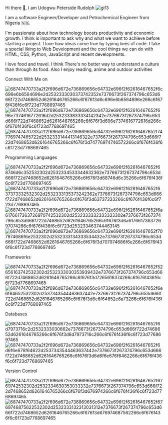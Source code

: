 Hi there 👋, I am Udogwu Peterside Rudolph
![gif3](https://user-images.githubusercontent.com/111272189/227746828-a23a8ad3-5227-411b-80cc-c45f0fe23602.gif)

I am a software Engineer/Developer and Petrochemical Engineer from Nigeria 🇳🇬.

I'm passionate about how technology boosts productivity and economic growth. I think is important to ask why and what we want to achieve before starting a project. I love how ideas come true by typing lines of code. I take a special liking to Web Development and the cool things we can do with HTML, CSS, Python, JavaScript and recent developments.

I love food and travel. I think There's no better way to understand a culture than through its food. Also I enjoy reading, anime and outdoor activities

Connect With Me on

![68747470733a2f2f696d672e736869656c64732e696f2f62616467652f6c696e6b6564696e2d2532333030373742352e7376673f267374796c653d666f722d7468652d6261646765266c6f676f3d6c696e6b6564696e266c6f676f436f6c6f723d7768697465](https://user-images.githubusercontent.com/111272189/227747210-a5d62ebc-ee96-41dc-8e58-cf663f6ff25f.svg)
![68747470733a2f2f696d672e736869656c64732e696f2f62616467652f696e7374616772616d2d2532333833334142342e7376673f267374796c653d666f722d7468652d6261646765266c6f676f3d696e7374616772616d266c6f676f436f6c6f723d7768697465](https://user-images.githubusercontent.com/111272189/227746897-0fc63169-4436-4492-9e38-bf33d166fee5.svg)
![68747470733a2f2f696d672e736869656c64732e696f2f62616467652f747769747465722d2532333144413146322e7376673f267374796c653d666f722d7468652d6261646765266c6f676f3d74776974746572266c6f676f436f6c6f723d7768697465](https://user-images.githubusercontent.com/111272189/227746862-5a003248-3a37-4807-8659-686424571372.svg)

Programming Languages

![68747470733a2f2f696d672e736869656c64732e696f2f62616467652f68746d6c352532302d2532334533344632362e7376673f267374796c653d666f722d7468652d6261646765266c6f676f3d68746d6c35266c6f676f436f6c6f723d7768697465](https://user-images.githubusercontent.com/111272189/227746953-e94ab01d-d2c5-4bad-89d8-8f743ae4e92c.svg)
![68747470733a2f2f696d672e736869656c64732e696f2f62616467652f637373332532302d2532333135373242362e7376673f267374796c653d666f722d7468652d6261646765266c6f676f3d63737333266c6f676f436f6c6f723d7768697465](https://user-images.githubusercontent.com/111272189/227746959-04cb4261-6014-475d-b93d-8c74c6488db9.svg)
![68747470733a2f2f696d672e736869656c64732e696f2f62616467652f6a6176617363726970742532302d2532333332333333302e7376673f267374796c653d666f722d7468652d6261646765266c6f676f3d6a617661736372697074266c6f676f436f6c6f723d253233463744463145](https://user-images.githubusercontent.com/111272189/227746968-2c3a16ab-3478-4050-91e4-48a794aba53a.svg)
![68747470733a2f2f696d672e736869656c64732e696f2f62616467652f707974686f6e2532302d2532333134333534432e7376673f267374796c653d666f722d7468652d6261646765266c6f676f3d707974686f6e266c6f676f436f6c6f723d7768697465](https://user-images.githubusercontent.com/111272189/227747295-63dd9236-79b6-48c9-be1a-7295260ccde6.svg)

Frameworks

![68747470733a2f2f696d672e736869656c64732e696f2f62616467652f52656163742532302d2532333030353939432e7376673f267374796c653d666f722d7468652d6261646765266c6f676f3d7265616374266c6f676f436f6c6f723d7768697465](https://user-images.githubusercontent.com/111272189/227746978-9326c1d7-29c2-46b7-ad8b-d2bdd386ce3f.svg)
![68747470733a2f2f696d672e736869656c64732e696f2f62616467652f6e6f64652532302d2537343544463637442e7376673f267374796c653d666f722d7468652d6261646765266c6f676f3d6e6f64652e6a73266c6f676f436f6c6f723d7768697465](https://user-images.githubusercontent.com/111272189/227746983-6b5411bc-3d6c-47ea-a435-617bdf337c65.svg)

Databases

![68747470733a2f2f696d672e736869656c64732e696f2f62616467652f6d7973716c2d2532333030662e7376673f267374796c653d666f722d7468652d6261646765266c6f676f3d6d7973716c266c6f676f436f6c6f723d7768697465](https://user-images.githubusercontent.com/111272189/227747355-f8c20452-9be9-419b-86da-5e70209a38eb.svg)
![68747470733a2f2f696d672e736869656c64732e696f2f62616467652f6d6f6e676f64622d2537343544463637442e7376673f267374796c653d666f722d7468652d6261646765266c6f676f3d6d6f6e676f6462266c6f676f436f6c6f723d7768697465](https://user-images.githubusercontent.com/111272189/227747367-54870122-c6b6-4218-9d85-7ae92fac4377.svg)

Version Control

![68747470733a2f2f696d672e736869656c64732e696f2f62616467652f6769742532302d2532334630353033332e7376673f267374796c653d666f722d7468652d6261646765266c6f676f3d676974266c6f676f436f6c6f723d7768697465](https://user-images.githubusercontent.com/111272189/227747383-d1a28a90-abb5-4b5f-93a7-e333bea18325.svg)
![68747470733a2f2f696d672e736869656c64732e696f2f62616467652f6769746875622532302d2532333132313031312e7376673f267374796c653d666f722d7468652d6261646765266c6f676f3d676974687562266c6f676f436f6c6f723d7768697465](https://user-images.githubusercontent.com/111272189/227747392-bcf3d995-660f-478b-88be-d335f1d8c446.svg)

